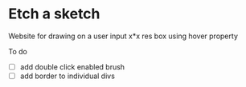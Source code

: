 # Etch a sketch

Website for drawing on a user input x*x res box using hover property

To do

- [ ] add double click enabled brush 
- [ ] add border to individual divs 
